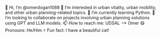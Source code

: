 👋 Hi, I’m @omerdogan1088
👀 I’m interested in urban vitality, urban mobility, and other urban planning-related topics.
🌱 I’m currently learning Python.
💞️ I’m looking to collaborate on projects involving urban planning solutions using GPT and LLM models.
📫 How to reach me: UDSAL --> Omer
😄 Pronouns: He/Him
⚡ Fun fact: I have a beautiful cat!

